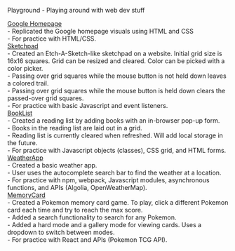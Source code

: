 Playground - Playing around with web dev stuff 

[Google Homepage](https://nomyummi.github.io/playground/google-homepage) <br />
    - Replicated the Google homepage visuals using HTML and CSS <br />
    - For practice with HTML/CSS. <br />
[Sketchpad](https://nomyummi.github.io/playground/sketchpad) <br />
    - Created an Etch-A-Sketch-like sketchpad on a website. Initial grid size is 16x16 squares. Grid can be resized and cleared. Color can be picked with a color picker. <br />
    - Passing over grid squares while the mouse button is not held down leaves a colored trail. <br />
    - Passing over grid squares while the mouse button is held down clears the passed-over grid squares. <br />
    - For practice with basic Javascript and event listeners. <br />
[BookList](https://nomyummi.github.io/playground/booklist) <br />
    - Created a reading list by adding books with an in-browser pop-up form. <br />
    - Books in the reading list are laid out in a grid. <br />
    - Reading list is currently cleared when refreshed. Will add local storage in the future. <br />
    - For practice with Javascript objects (classes), CSS grid, and HTML forms. <br />
[WeatherApp](https://nomyummi.github.io/playground/weather-app/dist/) <br />
    - Created a basic weather app. <br />
    - User uses the autocomplete search bar to find the weather at a location. <br />
    - For practice with npm, webpack, Javascript modules, asynchronous functions, and APIs (Algolia, OpenWeatherMap). <br />
[MemoryCard](https://nomyummi.github.io/playground/memory-card/build/) <br />
    - Created a Pokemon memory card game. To play, click a different Pokemon card each time and try to reach the max score. <br />
    - Added a search functionality to search for any Pokemon. <br />
    - Added a hard mode and a gallery mode for viewing cards. Uses a dropdown to switch between modes. <br />
    - For practice with React and APIs (Pokemon TCG API). <br />